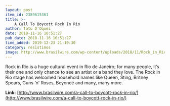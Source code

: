 ```yaml
---
layout: post
item_id: 2389615361
title: >-
    A Call To Boycott Rock In Rio
author: Tatu D'Oquei
date: 2018-11-16 10:51:27
pub_date: 2018-11-16 10:51:27
time_added: 2019-12-23 21:19:30
category: resistimos
image: http://www.brasilwire.com/wp-content/uploads/2018/11/Rock_in_Rio_-400x400.jpg
---
```


Rock in Rio is a huge cultural event in Rio de Janeiro; for many people, it’s their one and only chance to see an artist or a band they love. The Rock in Rio stage has welcomed household names like Queen, Sting, Britney Spears, Guns ‘n’ Roses, Beyoncé and many, many more.

**Link:** [http://www.brasilwire.com/a-call-to-boycott-rock-in-rio/](http://www.brasilwire.com/a-call-to-boycott-rock-in-rio/)

